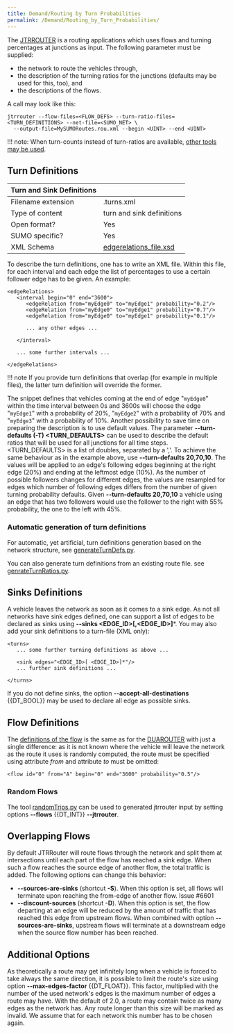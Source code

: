 ```yaml
---
title: Demand/Routing by Turn Probabilities
permalink: /Demand/Routing_by_Turn_Probabilities/
---
```


The [JTRROUTER](../JTRROUTER.md) is a routing applications which
uses flows and turning percentages at junctions as input. The following
parameter must be supplied:

- the network to route the vehicles through,
- the description of the turning ratios for the junctions (defaults
   may be used for this, too), and
- the descriptions of the flows.

A call may look like this:

```
jtrrouter --flow-files=<FLOW_DEFS> --turn-ratio-files=<TURN_DEFINITIONS> --net-file=<SUMO_NET> \
  --output-file=MySUMORoutes.rou.xml --begin <UINT> --end <UINT>
```

!!! note:
    When turn-counts instead of turn-ratios are available, [other tools may be used](Routes_from_Observation_Points.md).

## Turn Definitions

| Turn and Sink Definitions | |
|--------------------|---------------------------|
| Filename extension | .turns.xml                |
| Type of content    | turn and sink definitions |
| Open format?       | Yes                       |
| SUMO specific?     | Yes                       |
| XML Schema         | [edgerelations_file.xsd](http://sumo.dlr.de/xsd/edgerelations_file.xsd)           |

To describe the turn definitions, one has to write an XML file. Within
this file, for each interval and each edge the list of percentages to
use a certain follower edge has to be given. An example:

```
<edgeRelations>
   <interval begin="0" end="3600">
      <edgeRelation from="myEdge0" to="myEdge1" probability="0.2"/>
      <edgeRelation from="myEdge0" to="myEdge1" probability="0.7"/>
      <edgeRelation from="myEdge0" to="myEdge1" probability="0.1"/>

      ... any other edges ...

   </interval>

   ... some further intervals ...

</edgeRelations>
```

!!! note
    If you provide turn definitions that overlap (for example in multiple files), the latter turn definition will override the former.

The snippet defines that vehicles coming at the end of edge
"`myEdge0`" within the time interval between
0s and 3600s will choose the edge "`myEdge1`"
with a probability of 20%, "`myEdge2`" with a
probability of 70% and "`myEdge3`" with a
probability of 10%. Another possibility to save time on preparing the
description is to use default values. The parameter **--turn-defaults (-T) <TURN_DEFAULTS\>** can be used to
describe the default ratios that will be used for all junctions for all
time steps. <TURN_DEFAULTS\> is a list of doubles, separated by a ','. To
achieve the same behaviour as in the example above, use **--turn-defaults 20,70,10**. The values
will be applied to an edge's following edges beginning at the right edge
(20%) and ending at the leftmost edge (10%). As the number of possible
followers changes for different edges, the values are resampled for
edges which number of following edges differs from the number of given
turning probability defaults. Given **--turn-defaults 20,70,10** a vehicle using an edge that has
two followers would use the follower to the right with 55% probability,
the one to the left with 45%.

### Automatic generation of turn definitions

For automatic, yet artificial, turn definitions generation based on the
network structure, see [generateTurnDefs.py](../Tools/Turns.md#generateturndefspy).

You can also generate turn definitions from an existing route file. see [genrateTurnRatios.py](../Tools/Turns.md#generateturnratiospy).

## Sinks Definitions

A vehicle leaves the network as soon as it comes to a sink edge. As not
all networks have sink edges defined, one can support a list of edges to
be declared as sinks using **--sinks <EDGE_ID\>[,<EDGE_ID\>\]***. You may also add your sink definitions to a
turn-file (XML only):

```
<turns>
   ... some further turning definitions as above ...

   <sink edges="<EDGE_ID>[ <EDGE_ID>]*"/>
   ... further sink definitions ...

</turns>
```

If you do not define sinks, the option **--accept-all-destinations** {{DT_BOOL}} may be used to declare all edge
as possible sinks.

## Flow Definitions

The [definitions of the
flow](../Definition_of_Vehicles,_Vehicle_Types,_and_Routes.md#repeated_vehicles_flows)
is the same as for the [DUAROUTER](../DUAROUTER.md) with just a
single difference: as it is not known where the vehicle will leave the
network as the route it uses is randomly computed, the route must be
specified using attribute *from* and attribute *to* must be omitted:

```
<flow id="0" from="A" begin="0" end="3600" probability="0.5"/>
```

### Random Flows

The tool [randomTrips.py](../Tools/Trip.md#randomtripspy) can be
used to generated jtrrouter input by setting options **--flows** {{DT_INT}} **--jtrrouter**.

## Overlapping Flows

By default JTRRouter will route flows through the network and split them at intersections until each part of the flow has reached a sink edge. When such a flow reaches the source edge of another flow, the total traffic is added.
The following options can change this behavior:

- **--sources-are-sinks** (shortcut **-S**). When this option is set, all flows will terminate upon reaching the from-edge of another flow. Issue #6601
- **--discount-sources** (shortcut **-D**). When this option is set, the flow departing at an edge will be reduced by the amount of traffic that has reached this edge from upstream flows. When combined with option **--sources-are-sinks**, upstream flows will terminate at a downstream edge when the source flow number has been reached.

## Additional Options

As theoretically a route may get infinitely long when a vehicle is
forced to take always the same direction, it is possible to limit the
route's size using option **--max-edges-factor** {{DT_FLOAT}}. This factor, multiplied with the number of
the used network's edges is the maximum number of edges a route may
have. With the default of 2.0, a route may contain twice as many edges
as the network has. Any route longer than this size will be marked as
invalid. We assume that for each network this number has to be chosen
again.

